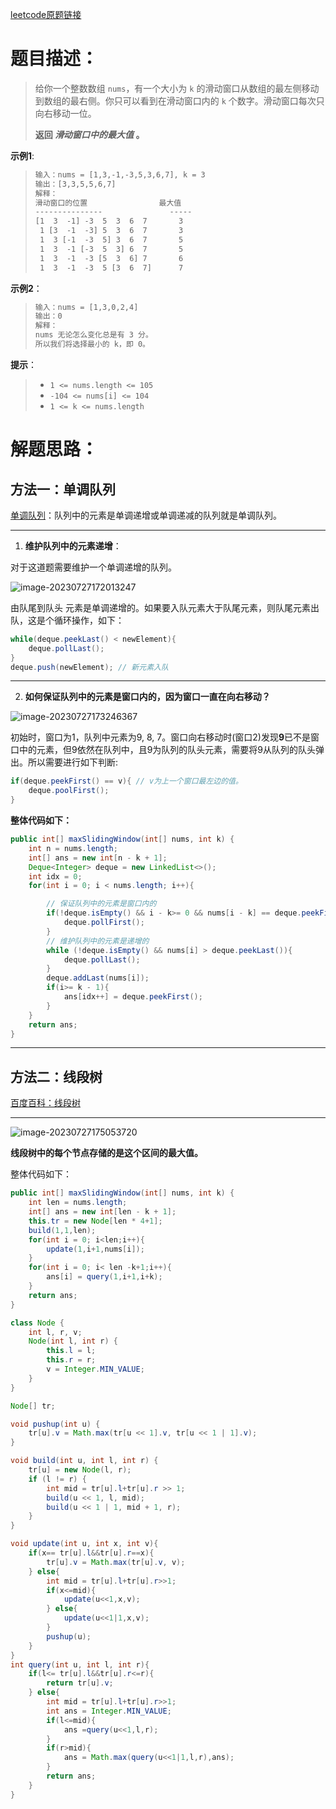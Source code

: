 [leetcode原题链接](https://leetcode.cn/problems/sliding-window-maximum/description/)

# 题目描述：

>给你一个整数数组 `nums`，有一个大小为 `k` 的滑动窗口从数组的最左侧移动到数组的最右侧。你只可以看到在滑动窗口内的 `k` 个数字。滑动窗口每次只向右移动一位。
>
>**返回 *滑动窗口中的最大值* 。**

**示例1**:

> ```tex
> 输入：nums = [1,3,-1,-3,5,3,6,7], k = 3
> 输出：[3,3,5,5,6,7]
> 解释：
> 滑动窗口的位置                最大值
> ---------------               -----
> [1  3  -1] -3  5  3  6  7       3
>  1 [3  -1  -3] 5  3  6  7       3
>  1  3 [-1  -3  5] 3  6  7       5
>  1  3  -1 [-3  5  3] 6  7       5
>  1  3  -1  -3 [5  3  6] 7       6
>  1  3  -1  -3  5 [3  6  7]      7
> ```

**示例2**：

> ```tex
> 输入：nums = [1,3,0,2,4]
> 输出：0
> 解释：
> nums 无论怎么变化总是有 3 分。
> 所以我们将选择最小的 k，即 0。
> ```

**提示**：

> - `1 <= nums.length <= 105`
> - `-104 <= nums[i] <= 104`
> - `1 <= k <= nums.length`



# 解题思路：

## 方法一：单调队列

[单调队列](https://baike.baidu.com/item/%E5%8D%95%E8%B0%83%E9%98%9F%E5%88%97/4319570?fr=ge_ala)：队列中的元素是单调递增或单调递减的队列就是单调队列。

***

1. **维护队列中的元素递增**：

对于这道题需要维护一个单调递增的队列。

![image-20230727172013247](D:\ProgramFiles\Typora\typora-images\image-20230727172013247.png)

由队尾到队头 元素是单调递增的。如果要入队元素大于队尾元素，则队尾元素出队，这是个循环操作，如下：

```java
while(deque.peekLast() < newElement){
	deque.pollLast();
}
deque.push(newElement); // 新元素入队
```

***

2. **如何保证队列中的元素是窗口内的，因为窗口一直在向右移动？**

![image-20230727173246367](D:\ProgramFiles\Typora\typora-images\image-20230727173246367.png)

初始时，窗口为1，队列中元素为9, 8, 7。窗口向右移动时(窗口2)发现**9**已不是窗口中的元素，但9依然在队列中，且9为队列的队头元素，需要将9从队列的队头弹出。所以需要进行如下判断:

```java
if(deque.peekFirst() == v){ // v为上一个窗口最左边的值。
    deque.poolFirst();
}
```

**整体代码如下：**

```java
public int[] maxSlidingWindow(int[] nums, int k) {
    int n = nums.length;
    int[] ans = new int[n - k + 1];
    Deque<Integer> deque = new LinkedList<>();
    int idx = 0;
    for(int i = 0; i < nums.length; i++){

        // 保证队列中的元素是窗口内的
        if(!deque.isEmpty() && i - k>= 0 && nums[i - k] == deque.peekFirst()){
            deque.pollFirst();
        }
        // 维护队列中的元素是递增的
        while (!deque.isEmpty() && nums[i] > deque.peekLast()){
            deque.pollLast();
        }
        deque.addLast(nums[i]);
        if(i>= k - 1){
            ans[idx++] = deque.peekFirst();
        }
    }
    return ans;
}
```

***



## 方法二：线段树

[百度百科：线段树](https://baike.baidu.com/item/%E7%BA%BF%E6%AE%B5%E6%A0%91/10983506?fr=ge_ala)

***

![image-20230727175053720](D:\ProgramFiles\Typora\typora-images\image-20230727175053720.png)

**线段树中的每个节点存储的是这个区间的最大值。**

整体代码如下：

```java
public int[] maxSlidingWindow(int[] nums, int k) {
    int len = nums.length;
    int[] ans = new int[len - k + 1];
    this.tr = new Node[len * 4+1];
    build(1,1,len);
    for(int i = 0; i<len;i++){
        update(1,i+1,nums[i]);
    }
    for(int i = 0; i< len -k+1;i++){
        ans[i] = query(1,i+1,i+k);
    }
    return ans;
}

class Node {
    int l, r, v;
    Node(int l, int r) {
        this.l = l;
        this.r = r;
        v = Integer.MIN_VALUE;
    }
}

Node[] tr;

void pushup(int u) {
    tr[u].v = Math.max(tr[u << 1].v, tr[u << 1 | 1].v);
}

void build(int u, int l, int r) {
    tr[u] = new Node(l, r);
    if (l != r) {
        int mid = tr[u].l+tr[u].r >> 1;
        build(u << 1, l, mid);
        build(u << 1 | 1, mid + 1, r);
    }
}

void update(int u, int x, int v){
    if(x== tr[u].l&&tr[u].r==x){
        tr[u].v = Math.max(tr[u].v, v);
    } else{
        int mid = tr[u].l+tr[u].r>>1;
        if(x<=mid){
            update(u<<1,x,v);
        } else{
            update(u<<1|1,x,v);
        }
        pushup(u);
    }
}
int query(int u, int l, int r){
    if(l<= tr[u].l&&tr[u].r<=r){
        return tr[u].v;
    } else{
        int mid = tr[u].l+tr[u].r>>1;
        int ans = Integer.MIN_VALUE;
        if(l<=mid){
            ans =query(u<<1,l,r);
        } 
        if(r>mid){
            ans = Math.max(query(u<<1|1,l,r),ans);
        }
        return ans;
    }
}
```










